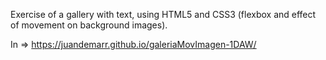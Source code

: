 Exercise of a gallery with text, using HTML5 and CSS3 (flexbox and effect of movement on background images).

In => https://juandemarr.github.io/galeriaMovImagen-1DAW/